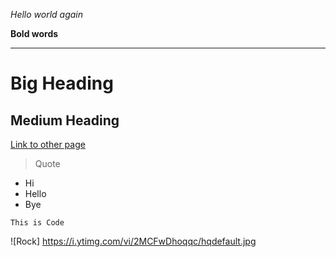 *Hello world again*

**Bold words**

---
# Big Heading
## Medium Heading

[Link to other page](https://github.com/w2llS/cse15l-lab-reports/edit/main/index.md)


> Quote

* Hi
* Hello
* Bye

```
This is Code
```

![Rock] https://i.ytimg.com/vi/2MCFwDhoqqc/hqdefault.jpg
